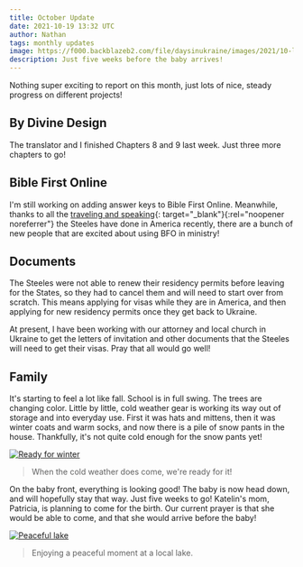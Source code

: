 ```yaml
---
title: October Update
date: 2021-10-19 13:32 UTC
author: Nathan
tags: monthly updates
image: https://f000.backblazeb2.com/file/daysinukraine/images/2021/10-lake.jpg
description: Just five weeks before the baby arrives!
---
```


Nothing super exciting to report on this month, just lots of nice, steady progress on different projects!

## By Divine Design

The translator and I finished Chapters 8 and 9 last week. Just three more chapters to go!

## Bible First Online

I'm still working on adding answer keys to Bible First Online. Meanwhile, thanks to all the [traveling and speaking](https://ofreport.com/blog/2021-08-19-coming-soon-to-a-neighborhood-near-you/){: target="_blank"}{:rel="noopener noreferrer"} the Steeles have done in America recently, there are a bunch of new people that are excited about using BFO in ministry!

## Documents

The Steeles were not able to renew their residency permits before leaving for the States, so they had to cancel them and will need to start over from scratch. This means applying for visas while they are in America, and then applying for new residency permits once they get back to Ukraine.

At present, I have been working with our attorney and local church in Ukraine to get the letters of invitation and other documents that the Steeles will need to get their visas. Pray that all would go well!

## Family

It's starting to feel a lot like fall. School is in full swing. The trees are changing color. Little by little, cold weather gear is working its way out of storage and into everyday use. First it was hats and mittens, then it was winter coats and warm socks, and now there is a pile of snow pants in the house. Thankfully, it's not quite cold enough for the snow pants yet!

[![Ready for winter](images/2021/10-winter-400w.jpg)](https://f000.backblazeb2.com/file/daysinukraine/images/2021/10-winter.jpg)

> When the cold weather does come, we're ready for it!

On the baby front, everything is looking good! The baby is now head down, and will hopefully stay that way. Just five weeks to go! Katelin's mom, Patricia, is planning to come for the birth. Our current prayer is that she would be able to come, and that she would arrive before the baby!

[![Peaceful lake](images/2021/10-lake-400w.jpg)](https://f000.backblazeb2.com/file/daysinukraine/images/2021/10-lake.jpg)

> Enjoying a peaceful moment at a local lake.
